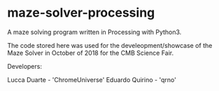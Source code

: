 # maze-solver-processing
A maze solving program written in Processing with Python3.

The code stored here was used for the develeopment/showcase of the Maze Solver in October of 2018 for the CMB Science Fair.

Developers:

Lucca Duarte - 'ChromeUniverse'
Eduardo Quirino - 'qrno'

